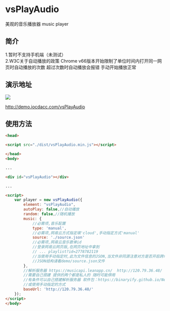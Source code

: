 # vsPlayAudio

美观的音乐播放器
music player

## 简介
1.暂时不支持手机端（未测试）  
2.W3C关于自动播放的政策 Chrome v66版本开始限制了单位时间内打开同一网页时自动播放的次数 超过次数时自动播放会报错 手动开始播放正常

## 演示地址

![](https://github.com/iocdacc/vsPlayAudio/blob/master/demo.PNG?raw=true)

http://demo.iocdacc.com/vsPlayAudio

## 使用方法
```html
<head>

<script src="./dist/vsPlayAudio.min.js"></script>

</head>
<body>

...

<div id="vsPlayAudio"></div>

...

<script>
    var player = new vsPlayAudio({
        element: "vsPlayAudio",
        autoPlay: false,//自动播放
        random: false,//随机播放
        music: {
            //必需项,音乐配置
            type: 'manual',
            //必需项,网易云方式指定填'cloud',手动指定方式'manual'
            source: './source.json'
            //必需项,网易云音乐歌单id
            //登录网易云网页版,在网页地址中拿到
            // ... playlist?id=2778782119
            //当使用手动指定时,此为文件信息的JSON,当文件非同源注意对方是否开启跨域
            //JSON结构请看demo/source.json文件
        },
        //解析服务器 https://musicapi.leanapp.cn/  http://120.79.36.48/
        //需要自己搭建 提供的两个都是私人的 随时可能停用
        //有条件可以自己搭建解析服务器 软件包：https://binaryify.github.io/NeteaseCloudMusicApi/#/
        //或使用手动指定的方式
        baseUrl: 'http://120.79.36.48/'
    });
</script>
</body> 
```
